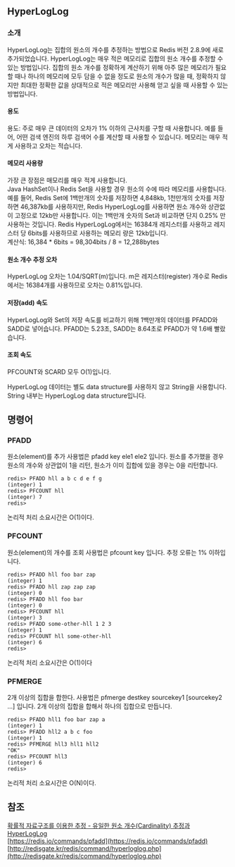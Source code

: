 ## HyperLogLog
### 소개 
HyperLogLog는 집합의 원소의 개수를 추정하는 방법으로 Redis 버전 2.8.9에 새로 추가되었습니다.
HyperLogLog는 매우 적은 메모리로 집합의 원소 개수를 추정할 수 있는 방법입니다. 
집합의 원소 개수를 정확하게 계산하기 위해 아주 많은 메모리가 필요할 때나 하나의 메모리에 모두 담을 수 없을 정도로 원소의 개수가 많을 때, 
정확하지 않지만 최대한 정확한 값을 상대적으로 적은 메모리만 사용해 얻고 싶을 때 사용할 수 있는 방법입니다.


#### 용도
용도: 주로 매우 큰 데이터의 오차가 1% 이하의 근사치를 구할 때 사용합니다. 
예를 들어, 어떤 검색 엔진의 하루 검색어 수를 계산할 때 사용할 수 있습니다. 메모리는 매우 적게 사용하고 오차는 적습니다.

#### 메모리 사용량
가장 큰 장점은 매모리를 매우 적게 사용합니다.   
Java HashSet이나 Redis Set을 사용할 경우 원소의 수에 따라 메모리를 사용합니다. 
예를 들어, Redis Set에 1백만개의 숫자를 저장하면 4,848kb, 1천만개의 숫자를 저장하면 46,387kb를 사용하지만, 
Redis HyperLogLog를 사용하면 원소 개수와 상관없이 고정으로 12kb만 사용합니다. 
이는 1백만개 숫자의 Set과 비교하면 단지 0.25% 만 사용하는 것입니다.
Redis HyperLogLog에서는 16384개 레지스터를 사용하고 레지스터 당 6bits를 사용하므로 사용하는 메모리 량은 12kb입니다.   
계산식: 16,384 * 6bits = 98,304bits / 8 = 12,288bytes

#### 원소 개수 추정 오차
HyperLogLog 오차는 1.04/SQRT(m)입니다. 
m은 레지스터(register) 개수로 Redis에서는 16384개를 사용하므로 오차는 0.81%입니다.

#### 저장(add) 속도
HyperLogLog와 Set의 저장 속도를 비교하기 위해 1백만개의 데이터를 PFADD와 SADD로 넣어습니다. 
PFADD는 5.23초, SADD는 8.64초로 PFADD가 약 1.6배 빨랐습니다.

#### 조회 속도 
PFCOUNT와 SCARD 모두 O(1)입니다.

HyperLogLog 데이터는 별도 data structure를 사용하지 않고 String을 사용합니다. String 내부는 HyperLogLog data structure입니다.


## 명령어
### PFADD
원소(element)를 추가
사용법은 pfadd key ele1 ele2 입니다. 
원소를 추가했을 경우 원소의 개수와 상관없이 1을 리턴, 원소가 이미 집합에 있을 경우는 0을 리턴합니다.
```redis
redis> PFADD hll a b c d e f g
(integer) 1
redis> PFCOUNT hll
(integer) 7
redis> 
```
논리적 처리 소요시간은 O(1)이다.


### PFCOUNT
원소(element)의 개수를 조회
사용법은 pfcount key 입니다. 
추정 오류는 1% 이하입니다.
```redis
redis> PFADD hll foo bar zap
(integer) 1
redis> PFADD hll zap zap zap
(integer) 0
redis> PFADD hll foo bar
(integer) 0
redis> PFCOUNT hll
(integer) 3
redis> PFADD some-other-hll 1 2 3
(integer) 1
redis> PFCOUNT hll some-other-hll
(integer) 6
redis> 
```
논리적 처리 소요시간은 O(1)이다


### PFMERGE
2개 이상의 집합을 합한다.
사용법은 pfmerge destkey sourcekey1 [sourcekey2 ...] 입니다. 
2개 이상의 집합을 합해서 하나의 집합으로 만듭니다.

```redis
redis> PFADD hll1 foo bar zap a
(integer) 1
redis> PFADD hll2 a b c foo
(integer) 1
redis> PFMERGE hll3 hll1 hll2
"OK"
redis> PFCOUNT hll3
(integer) 6
redis> 
```
논리적 처리 소요시간은 O(N)이다.

## 참조
[확률적 자료구조를 이용한 추정 - 유일한 원소 개수(Cardinality) 추정과 HyperLogLog](https://d2.naver.com/helloworld/711301) <br>
[https://redis.io/commands/pfadd](https://redis.io/commands/pfadd) <br>
[http://redisgate.kr/redis/command/hyperloglog.php](http://redisgate.kr/redis/command/hyperloglog.php) <br>
